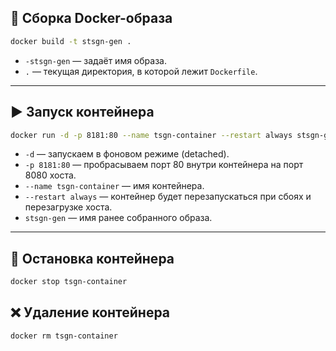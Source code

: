 
## 🚀 Сборка Docker-образа




```bash
docker build -t stsgn-gen .
```

- `-stsgn-gen` — задаёт имя образа.
- `.` — текущая директория, в которой лежит `Dockerfile`.

---

## ▶️ Запуск контейнера

```bash
docker run -d -p 8181:80 --name tsgn-container --restart always stsgn-gen
```

- `-d` — запускаем в фоновом режиме (detached).
- `-p 8181:80` — пробрасываем порт 80 внутри контейнера на порт 8080 хоста.
- `--name tsgn-container` — имя контейнера.
- `--restart always` — контейнер будет перезапускаться при сбоях и перезагрузке хоста.
- `stsgn-gen` — имя ранее собранного образа.

---

## 🛑 Остановка контейнера

```bash
docker stop tsgn-container
```

## ❌ Удаление контейнера

```bash
docker rm tsgn-container
```

